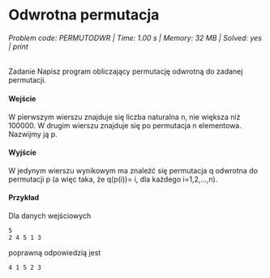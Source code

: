 # Odwrotna permutacja
###### Problem code: PERMUTODWR \| Time: 1.00 s \| Memory: 32 MB \| Solved: yes \| print

Zadanie
Napisz program obliczający permutację odwrotną do zadanej permutacji.

#### Wejście
W pierwszym wierszu znajduje się liczba naturalna n, nie większa niż 100000. W drugim wierszu znajduje się po permutacja n elementowa. Nazwijmy ją p.

#### Wyjście
W jedynym wierszu wynikowym ma znaleźć się permutacja q odwrotna do permutacji p (a więc taka, że q(p(i))= i, dla każdego i=1,2,...,n).

#### Przykład
Dla danych wejściowych

```
5
2 4 5 1 3
```
poprawną odpowiedzią jest
```
4 1 5 2 3 
```
